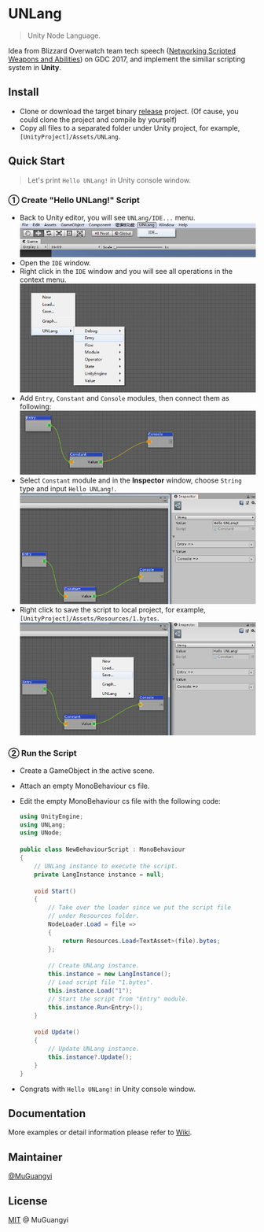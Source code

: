 # UNLang

> Unity Node Language.

Idea from Blizzard Overwatch team tech speech ([Networking Scripted Weapons and Abilities](https://www.gdcvault.com/play/1024653/Networking-Scripted-Weapons-and-Abilities)) on GDC 2017, and implement the similiar scripting system in **Unity**.

## Install

* Clone or download the target binary [release](https://github.com/muguangyi/unlang-release) project. (Of cause, you could clone the project and compile by yourself)
* Copy all files to a separated folder under Unity project, for example, `[UnityProject]/Assets/UNLang`.

## Quick Start

> Let's print `Hello UNLang!` in Unity console window.

### ① Create "Hello UNLang!" Script

* Back to Unity editor, you will see `UNLang/IDE...` menu.
  ![unlang-1](doc/unlang-1.png)
* Open the `IDE` window.
* Right click in the `IDE` window and you will see all operations in the context menu.
  ![unlang-2](doc/unlang-2.png)
* Add `Entry`, `Constant` and `Console` modules, then connect them as following:
  ![unlang-3](doc/unlang-3.png)
* Select `Constant` module and in the **Inspector** window, choose `String` type and input `Hello UNLang!`.
  ![unlang-4](doc/unlang-4.png)
* Right click to save the script to local project, for example, `[UnityProject]/Assets/Resources/1.bytes`.
  ![unlang-5](doc/unlang-5.png)

### ② Run the Script

* Create a GameObject in the active scene.
* Attach an empty MonoBehaviour cs file.
* Edit the empty MonoBehaviour cs file with the following code:
  
  ```csharp
  using UnityEngine;
  using UNLang;
  using UNode;

  public class NewBehaviourScript : MonoBehaviour
  {
      // UNLang instance to execute the script.
      private LangInstance instance = null;

      void Start()
      {
          // Take over the loader since we put the script file
          // under Resources folder.
          NodeLoader.Load = file =>
          {
              return Resources.Load<TextAsset>(file).bytes;
          };

          // Create UNLang instance.
          this.instance = new LangInstance();
          // Load script file "1.bytes".
          this.instance.Load("1");
          // Start the script from "Entry" module.
          this.instance.Run<Entry>();
      }

      void Update()
      {
          // Update UNLang instance.
          this.instance?.Update();
      }
  }
  ```

* Congrats with `Hello UNLang!` in Unity console window.

## Documentation

More examples or detail information please refer to [Wiki](https://github.com/muguangyi/unlang/wiki).

## Maintainer

[@MuGuangyi](https://github.com/muguangyi)

## License

[MIT](LICENSE) @ MuGuangyi
